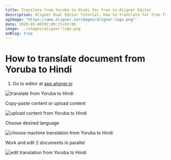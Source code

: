 ```yaml
---
title: Translate from Yoruba to Hindi for free in Aligner Editor
description: Aligner Dual Editor Tutorial. How to translate for free from Yoruba to Hindi. Aligner is multilingual document management platform. 
ogImage: "https://www.aligner.io/images/aligner-logo.png"
date: 2020-05-06T07:09:21+03:00
image: ../images/aligner-logo.png
onBlog: true
---
```


# How to translate document from Yoruba to Hindi

1. Go to editor at [app.aligner.io](https://app.aligner.io "Aligner App web page")

![translate from Yoruba to Hindi](../aligner-blank-editor.png "translate from Yoruba to Hindi")

Copy-paste content or upload content

![upload content from Yoruba to Hindi](../aligner-uploaded-document.png "upload content from Yoruba to Hindi")

Choose desired language

![choose machine translation from Yoruba to Hindi](../aligner-language-dropdown.png "choose machine translation from Yoruba to Hindi")

Work and edit 2 documents in parallel

![edit translation from Yoruba to Hindi](../aligner-double-sitded-editor.png "edit translation from Yoruba to Hindi")

